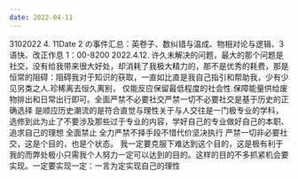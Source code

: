 ```yaml
---
date: 2022-04-11
---
```


3102022 4. 11Date 2 の事件汇总：英卷子、数纠错与温成、物相对论与逻辑、3 语快、改正作息 1：00-8200 2022.4.12. 许久未解决的问题，最大的那个问题是社交，没有给我带来很大好处，却消耗了我极大精力的，那不是优秀的耗费，那是恒常的阻碍：阻碍我对于知识的获取，一直如比直是我自己指引和帮助我，少有少见另类之人.珍稀离去恒久离别， 仅能反应保留最低程度的社会性.保障能量供给废物排出和日常出行即可。全面严禁不必要社交严禁一切不必要社交是基于历史的正确选择 是顺应历史潮流的是符合直觉与理性关于与人交往是一门极专业的学科，选修到此为止了不要涉及那些过于专业的内容，学好自己的专业做好自己的本职、追求自己的理想 全面禁止 全力严禁不择手段不惜代价坚决执行 严禁一切非必要社交，这是个目的，也是个状态。 我一定要克服下难达到这个目的，这是极有利于我的而弊处极小只需我个人努力一定可以达到的目的。这样的目的不多抓紧机会要实现。一定要实现一定：一言为定实现自己的理性
